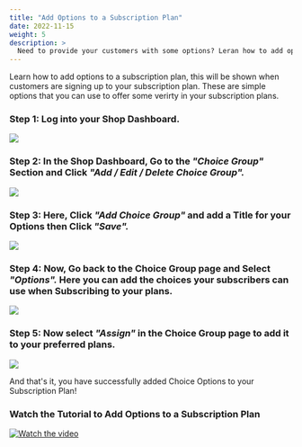 ```yaml
---
title: "Add Options to a Subscription Plan"
date: 2022-11-15
weight: 5
description: >
  Need to provide your customers with some options? Leran how to add options to a subscription plan.
---
```


Learn how to add options to a subscription plan, this will be shown when customers are signing up to your subscription plan. These are simple options that you can use to offer some verirty in your subscription plans.

### Step 1: Log into your Shop Dashboard.

![](https://subscribie.co.uk/blog/content/images/size/w1000/2022/11/image-59.png)

### Step 2: In the Shop Dashboard, Go to the *"Choice Group"* Section and Click *"Add / Edit / Delete Choice Group".*

![](https://subscribie.co.uk/blog/content/images/size/w1000/2022/11/image-60.png)

### Step 3: Here, Click *"Add Choice Group"* and add a Title for your Options then Click *"Save".*

![](https://subscribie.co.uk/blog/content/images/size/w1000/2022/11/image-61.png)

### Step 4: Now, Go back to the Choice Group page and Select *"Options".* Here you can add the choices your subscribers can use when Subscribing to your plans.

![](https://subscribie.co.uk/blog/content/images/size/w1000/2022/11/image-62.png)

### Step 5: Now select *"Assign"* in the Choice Group page to add it to your preferred plans.

![](https://subscribie.co.uk/blog/content/images/size/w1000/2022/11/image-63.png)

And that's it, you have successfully added Choice Options to your Subscription Plan!

### Watch the Tutorial to Add Options to a Subscription Plan

[![Watch the video](hhttps://github.com/Subscribie/subscribie/assets/30567984/b4afd751-add0-471c-9df8-0fed20acd78b)](https://youtu.be/SDtqCJhqMF4)